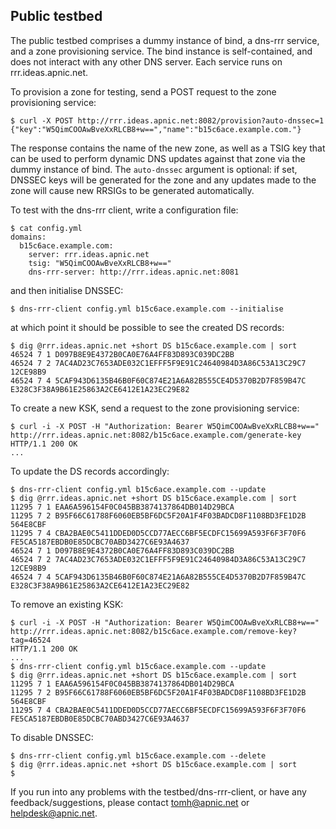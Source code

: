 ## Public testbed

The public testbed comprises a dummy instance of bind, a dns-rrr
service, and a zone provisioning service.  The bind instance is
self-contained, and does not interact with any other DNS server.  Each
service runs on rrr.ideas.apnic.net.

To provision a zone for testing, send a POST request to the zone
provisioning service:

    $ curl -X POST http://rrr.ideas.apnic.net:8082/provision?auto-dnssec=1
    {"key":"W5QimCOOAwBveXxRLCB8+w==","name":"b15c6ace.example.com."}

The response contains the name of the new zone, as well as a TSIG key
that can be used to perform dynamic DNS updates against that zone via
the dummy instance of bind.  The `auto-dnssec` argument is optional:
if set, DNSSEC keys will be generated for the zone and any updates
made to the zone will cause new RRSIGs to be generated automatically.

To test with the dns-rrr client, write a configuration file:

    $ cat config.yml
    domains:
      b15c6ace.example.com:
        server: rrr.ideas.apnic.net
        tsig: "W5QimCOOAwBveXxRLCB8+w=="
        dns-rrr-server: http://rrr.ideas.apnic.net:8081

and then initialise DNSSEC:

    $ dns-rrr-client config.yml b15c6ace.example.com --initialise

at which point it should be possible to see the created DS records:

    $ dig @rrr.ideas.apnic.net +short DS b15c6ace.example.com | sort
    46524 7 1 D097B8E9E4372B0CA0E76A4FF83D893C039DC2BB
    46524 7 2 7AC4AD23C7653ADE032C1EFFF5F9E91C24640984D3A86C53A13C29C7 12CE98B9
    46524 7 4 5CAF943D6135B46B0F60C874E21A6A82B555CE4D5370B2D7F859B47C E328C3F38A9B61E25863A2CE6412E1A23EC29E82

To create a new KSK, send a request to the zone provisioning service:

    $ curl -i -X POST -H "Authorization: Bearer W5QimCOOAwBveXxRLCB8+w==" http://rrr.ideas.apnic.net:8082/b15c6ace.example.com/generate-key
    HTTP/1.1 200 OK
    ...

To update the DS records accordingly:

    $ dns-rrr-client config.yml b15c6ace.example.com --update
    $ dig @rrr.ideas.apnic.net +short DS b15c6ace.example.com | sort
    11295 7 1 EAA6A596154F0C045BB3874137864DB014D29BCA
    11295 7 2 B95F66C61788F6060EB5BF6DC5F20A1F4F03BADCD8F1108BD3FE1D2B 564E8CBF
    11295 7 4 CBA2BAE0C5411DDED0D5CCD77AECC6BF5ECDFC15699A593F6F3F70F6 FE5CA5187EBDB0E85DCBC70ABD3427C6E93A4637
    46524 7 1 D097B8E9E4372B0CA0E76A4FF83D893C039DC2BB
    46524 7 2 7AC4AD23C7653ADE032C1EFFF5F9E91C24640984D3A86C53A13C29C7 12CE98B9
    46524 7 4 5CAF943D6135B46B0F60C874E21A6A82B555CE4D5370B2D7F859B47C E328C3F38A9B61E25863A2CE6412E1A23EC29E82

To remove an existing KSK:

    $ curl -i -X POST -H "Authorization: Bearer W5QimCOOAwBveXxRLCB8+w==" http://rrr.ideas.apnic.net:8082/b15c6ace.example.com/remove-key?tag=46524
    HTTP/1.1 200 OK
    ...
    $ dns-rrr-client config.yml b15c6ace.example.com --update
    $ dig @rrr.ideas.apnic.net +short DS b15c6ace.example.com | sort
    11295 7 1 EAA6A596154F0C045BB3874137864DB014D29BCA
    11295 7 2 B95F66C61788F6060EB5BF6DC5F20A1F4F03BADCD8F1108BD3FE1D2B 564E8CBF
    11295 7 4 CBA2BAE0C5411DDED0D5CCD77AECC6BF5ECDFC15699A593F6F3F70F6 FE5CA5187EBDB0E85DCBC70ABD3427C6E93A4637

To disable DNSSEC:

    $ dns-rrr-client config.yml b15c6ace.example.com --delete
    $ dig @rrr.ideas.apnic.net +short DS b15c6ace.example.com | sort
    $

If you run into any problems with the testbed/dns-rrr-client, or have
any feedback/suggestions, please contact tomh@apnic.net or
helpdesk@apnic.net.
